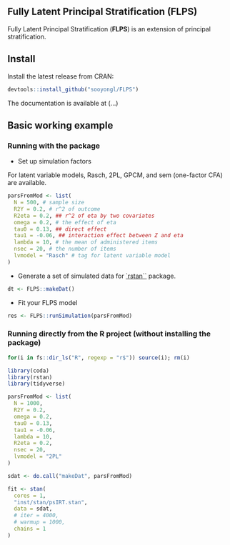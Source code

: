 
## Fully Latent Principal Stratification (FLPS)

Fully Latent Principal Stratification (**FLPS**) is an extension of
principal stratification.

## Install

Install the latest release from CRAN:

``` r
devtools::install_github("sooyongl/FLPS")
```

The documentation is available at (…)

## Basic working example

### Running with the package

-   Set up simulation factors

For latent variable models, Rasch, 2PL, GPCM, and sem (one-factor CFA)
are available.

``` r
parsFromMod <- list(
  N = 500, # sample size
  R2Y = 0.2, # r^2 of outcome
  R2eta = 0.2, ## r^2 of eta by two covariates
  omega = 0.2, # the effect of eta
  tau0 = 0.13, ## direct effect
  tau1 = -0.06, ## interaction effect between Z and eta
  lambda = 10, # the mean of administered items
  nsec = 20, # the number of items
  lvmodel = "Rasch" # tag for latent variable model
)
```

-   Generate a set of simulated data for
    [\`rstan\`\`](https://github.com/stan-dev/rstan) package.

``` r
dt <- FLPS::makeDat()
```

-   Fit your FLPS model

``` r
res <- FLPS::runSimulation(parsFromMod)
```

### Running directly from the R project (without installing the package)

``` r
for(i in fs::dir_ls("R", regexp = "r$")) source(i); rm(i)

library(coda)
library(rstan)
library(tidyverse)

parsFromMod <- list(
  N = 1000, 
  R2Y = 0.2,
  omega = 0.2,
  tau0 = 0.13,
  tau1 = -0.06,
  lambda = 10,
  R2eta = 0.2,
  nsec = 20,
  lvmodel = "2PL"
)

sdat <- do.call("makeDat", parsFromMod)

fit <- stan(
  cores = 1,
  "inst/stan/psIRT.stan",
  data = sdat,
  # iter = 4000,
  # warmup = 1000,
  chains = 1
)
```
